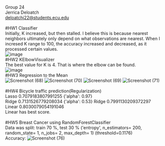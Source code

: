 Group 24 \
Jerrica Deloatch \
deloatchj22@students.ecu.edu \
\
#HW1
Classifier\
Initially, K increased, but then stalled. I believe this is because nearest neighbors ultimately only depend on what observations are nearest. When I incresed K range to 100, the accuracy increased and decreased, as it processed certain values. \
![image](https://user-images.githubusercontent.com/113311736/190349328-acd60667-48b2-4792-9128-c26b90bcad37.png)
\
#HW2
KElbowVisualizer\
The best value for K is 4. That is where the elbow can be found. \
![image](https://user-images.githubusercontent.com/113311736/192155063-a1e1a3f6-186e-4fa4-9406-9644cc61df78.png)
\
#HW3
Regression to the Mean
\
![Screenshot (68)](https://user-images.githubusercontent.com/113311736/194206815-30e64ee5-58f2-4a48-b1e4-263367835ddd.png)
![Screenshot (70)](https://user-images.githubusercontent.com/113311736/194206842-61b37eed-d679-46bf-ae45-bb22b2078206.png)
![Screenshot (69)](https://user-images.githubusercontent.com/113311736/194206850-ad704abe-9138-4231-ba31-0d5b731bc7ce.png)
![Screenshot (71)](https://user-images.githubusercontent.com/113311736/194206868-221fdf89-a3d0-488b-8382-aca372bda29a.png)
\
\
#HW4 Bicycle traffic prediction(Regularization)
\
Lasso
0.7079183807991255
{'alpha': 0.97}
\
Ridge
0.7131526779208034
{'alpha': 0.53}
Ridge
0.7991130209372297
\
Linear
0.8030079054191046
\
Linear has best score.
\
\
#HW5 Breast Cancer using RandomForestClassifier
\
Data was split: train 70 %, test 30 %
('entropy', n_estimators= 200, random_state= 1, n_jobs= 2, max_depth= 1)
(threshold=0.1176)
\
Accuracy: 
![Screenshot (76)](https://user-images.githubusercontent.com/113311736/198091316-8951e0d9-78a1-40aa-9f15-683e9c4a4546.png)
